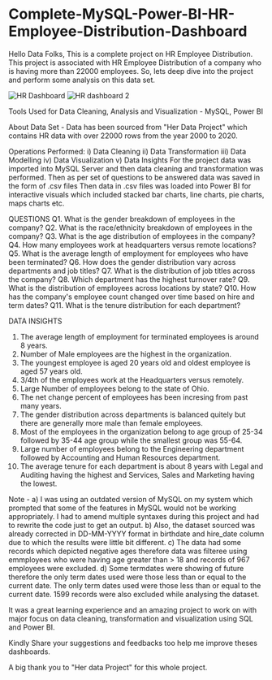 # Complete-MySQL-Power-BI-HR-Employee-Distribution-Dashboard
Hello Data Folks, This is a complete project on HR Employee Distribution.
This project is associated with HR Employee Distribution of a company who is having more than 22000 employees. So, lets deep dive into the project and perform some analysis on this data set.

![HR Dashboard](https://github.com/pritishgp/Complete-MySQL-PowerBI-HR-Employee-Distribution-Dashboard/assets/133867934/4809a0da-30b3-42a7-a83f-f2dbf4603f27)
![HR dashboard 2](https://github.com/pritishgp/Complete-MySQL-PowerBI-HR-Employee-Distribution-Dashboard/assets/133867934/49ae4a72-b224-405a-b94b-8f42cf1145e3)

Tools Used for Data Cleaning, Analysis and Visualization - MySQL, Power BI

About Data Set - Data has been sourced from "Her Data Project" which contains HR data with over 22000 rows from the year 2000 to 2020.

Operations Performed:
i) Data Cleaning
ii) Data Transformation
iii) Data Modelling
iv) Data Visualization
v) Data Insights
For the project data was imported into MySQL Server and then data cleaning and transformation was performed. Then as per set of questions to be answered data was saved in the form of .csv files
Then data in .csv files was loaded into Power BI for interactive visuals which included stacked bar charts, line charts, pie charts, maps charts etc.

QUESTIONS
Q1. What is the gender breakdown of employees in the company?
Q2. What is the race/ethnicity breakdown of employees in the company?
Q3. What is the age distribution of employees in the company?
Q4. How many employees work at headquarters versus remote locations?
Q5. What is the average length of employment for employees who have been terminated?
Q6. How does the gender distribution vary across departments and job titles?
Q7. What is the distribution of job titles across the company?
Q8. Which department has the highest turnover rate?
Q9. What is the distribution of employees across locations by state?
Q10. How has the company's employee count changed over time based on hire and term dates?
Q11. What is the tenure distribution for each department?

DATA INSIGHTS
1. The average length of employment for terminated employees is around 8 years.
2. Number of Male employees are the highest in the organization.
3. The youngest employee is aged 20 years old and oldest employee is aged 57 years old.
4. 3/4th of the employees work at the Headquarters versus remotely.
5. Large Number of employees belong to the state of Ohio.
6. The net change percent of employees has been incresing from past many years.
7. The gender distribution across departments is balanced quitely but there are generally more male than female employees.
8. Most of the employees in the organization belong to age group of 25-34 followed by 35-44 age group while the smallest group was 55-64.
9. Large number of employees belong to the Engineering department followed by Accounting and Human Resources department.
10. The average tenure for each department is about 8 years with Legal and Auditing having the highest and Services, Sales and Marketing having the lowest.

Note - 
a) I was using an outdated version of MySQL on my system which prompted that some of the features in MySQL would not be working appropriately. I had to amend multiple syntaxes during this project and had to rewrite the code just to get an output.
b) Also, the dataset sourced was already corrected in DD-MM-YYYY format in birthdate and hire_date column due to which the results were little bit different.
c) The data had some records which depicted negative ages therefore data was filteree using emmployees who were having age greater than > 18 and records of 967 employees were excluded.
d) Some termdates were showing of future therefore the only term dates used were those less than or equal to the current date. The only term dates used were those less than or equal to the current date. 1599 records were also excluded while analysing the dataset.

It was a great learning experience and an amazing project to work on with major focus on data cleaning, transformation and visualization using SQL and Power BI.

Kindly Share your suggestions and feedbacks too help me improve theses dashboards.

A big thank you to "Her data Project" for this whole project.
